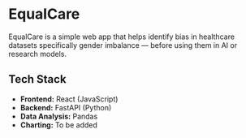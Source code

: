# EqualCare

EqualCare is a simple web app that helps identify bias in healthcare datasets specifically gender imbalance — before using them in AI or research models.

## Tech Stack

- **Frontend:** React (JavaScript)
- **Backend:** FastAPI (Python)
- **Data Analysis:** Pandas
- **Charting:** To be added

